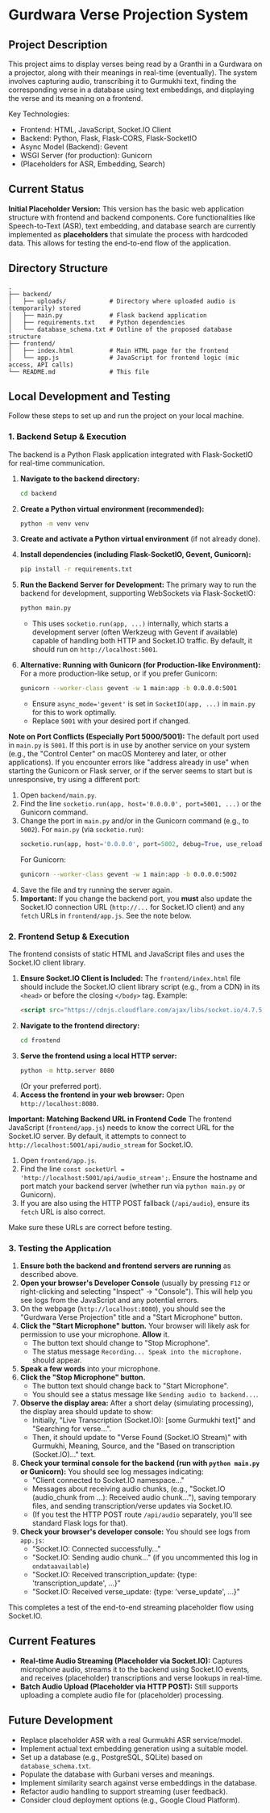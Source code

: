 # Gurdwara Verse Projection System

## Project Description

This project aims to display verses being read by a Granthi in a Gurdwara on a projector, along with their meanings in real-time (eventually). The system involves capturing audio, transcribing it to Gurmukhi text, finding the corresponding verse in a database using text embeddings, and displaying the verse and its meaning on a frontend.

Key Technologies:
*   Frontend: HTML, JavaScript, Socket.IO Client
*   Backend: Python, Flask, Flask-CORS, Flask-SocketIO
*   Async Model (Backend): Gevent
*   WSGI Server (for production): Gunicorn
*   (Placeholders for ASR, Embedding, Search)

## Current Status

**Initial Placeholder Version:** This version has the basic web application structure with frontend and backend components. Core functionalities like Speech-to-Text (ASR), text embedding, and database search are currently implemented as **placeholders** that simulate the process with hardcoded data. This allows for testing the end-to-end flow of the application.

## Directory Structure

```
.
├── backend/
│   ├── uploads/            # Directory where uploaded audio is (temporarily) stored
│   ├── main.py             # Flask backend application
│   ├── requirements.txt    # Python dependencies
│   └── database_schema.txt # Outline of the proposed database structure
├── frontend/
│   ├── index.html          # Main HTML page for the frontend
│   └── app.js              # JavaScript for frontend logic (mic access, API calls)
└── README.md               # This file
```

## Local Development and Testing

Follow these steps to set up and run the project on your local machine.

### 1. Backend Setup & Execution

The backend is a Python Flask application integrated with Flask-SocketIO for real-time communication.

1.  **Navigate to the backend directory:**
    ```bash
    cd backend
    ```
2.  **Create a Python virtual environment (recommended):**
    ```bash
    python -m venv venv
    ```
2.  **Create and activate a Python virtual environment** (if not already done).
3.  **Install dependencies (including Flask-SocketIO, Gevent, Gunicorn):**
    ```bash
    pip install -r requirements.txt
    ```
4.  **Run the Backend Server for Development:**
    The primary way to run the backend for development, supporting WebSockets via Flask-SocketIO:
    ```bash
    python main.py
    ```
    *   This uses `socketio.run(app, ...)` internally, which starts a development server (often Werkzeug with Gevent if available) capable of handling both HTTP and Socket.IO traffic. By default, it should run on `http://localhost:5001`.

5.  **Alternative: Running with Gunicorn (for Production-like Environment):**
    For a more production-like setup, or if you prefer Gunicorn:
    ```bash
    gunicorn --worker-class gevent -w 1 main:app -b 0.0.0.0:5001
    ```
    *   Ensure `async_mode='gevent'` is set in `SocketIO(app, ...)` in `main.py` for this to work optimally.
    *   Replace `5001` with your desired port if changed.

**Note on Port Conflicts (Especially Port 5000/5001):**
The default port used in `main.py` is `5001`. If this port is in use by another service on your system (e.g., the "Control Center" on macOS Monterey and later, or other applications).
If you encounter errors like "address already in use" when starting the Gunicorn or Flask server, or if the server seems to start but is unresponsive, try using a different port:
1.  Open `backend/main.py`.
2.  Find the line `socketio.run(app, host='0.0.0.0', port=5001, ...)` or the Gunicorn command.
3.  Change the port in `main.py` and/or in the Gunicorn command (e.g., to `5002`).
    For `main.py` (via `socketio.run`):
    ```python
    socketio.run(app, host='0.0.0.0', port=5002, debug=True, use_reloader=True)
    ```
    For Gunicorn:
    ```bash
    gunicorn --worker-class gevent -w 1 main:app -b 0.0.0.0:5002
    ```
4.  Save the file and try running the server again.
5.  **Important:** If you change the backend port, you **must** also update the Socket.IO connection URL (`http://...` for Socket.IO client) and any `fetch` URLs in `frontend/app.js`. See the note below.

### 2. Frontend Setup & Execution

The frontend consists of static HTML and JavaScript files and uses the Socket.IO client library.

1.  **Ensure Socket.IO Client is Included:**
    The `frontend/index.html` file should include the Socket.IO client library script (e.g., from a CDN) in its `<head>` or before the closing `</body>` tag. Example:
    ```html
    <script src="https://cdnjs.cloudflare.com/ajax/libs/socket.io/4.7.5/socket.io.min.js"></script>
    ```
2.  **Navigate to the frontend directory:**
    ```bash
    cd frontend
    ```
3.  **Serve the frontend using a local HTTP server:**
    ```bash
    python -m http.server 8080
    ```
    (Or your preferred port).
4.  **Access the frontend in your web browser:**
    Open `http://localhost:8080`.

**Important: Matching Backend URL in Frontend Code**
The frontend JavaScript (`frontend/app.js`) needs to know the correct URL for the Socket.IO server.
By default, it attempts to connect to `http://localhost:5001/api/audio_stream` for Socket.IO.

1.  Open `frontend/app.js`.
2.  Find the line `const socketUrl = 'http://localhost:5001/api/audio_stream';`. Ensure the hostname and port match your backend server (whether run via `python main.py` or Gunicorn).
3.  If you are also using the HTTP POST fallback (`/api/audio`), ensure its `fetch` URL is also correct.

Make sure these URLs are correct before testing.

### 3. Testing the Application

1.  **Ensure both the backend and frontend servers are running** as described above.
2.  **Open your browser's Developer Console** (usually by pressing `F12` or right-clicking and selecting "Inspect" -> "Console"). This will help you see logs from the JavaScript and any potential errors.
3.  On the webpage (`http://localhost:8080`), you should see the "Gurdwara Verse Projection" title and a "Start Microphone" button.
4.  **Click the "Start Microphone" button.** Your browser will likely ask for permission to use your microphone. **Allow** it.
    *   The button text should change to "Stop Microphone".
    *   The status message `Recording... Speak into the microphone.` should appear.
5.  **Speak a few words** into your microphone.
6.  **Click the "Stop Microphone" button.**
    *   The button text should change back to "Start Microphone".
    *   You should see a status message like `Sending audio to backend...`.
7.  **Observe the display area:**
    After a short delay (simulating processing), the display area should update to show:
    *   Initially, "Live Transcription (Socket.IO): [some Gurmukhi text]" and "Searching for verse...".
    *   Then, it should update to "Verse Found (Socket.IO Stream)" with Gurmukhi, Meaning, Source, and the "Based on transcription (Socket.IO)..." text.
8.  **Check your terminal console for the backend (run with `python main.py` or Gunicorn):**
    You should see log messages indicating:
    *   "Client connected to Socket.IO namespace..."
    *   Messages about receiving audio chunks, (e.g., "Socket.IO (audio_chunk from ...): Received audio chunk..."), saving temporary files, and sending transcription/verse updates via Socket.IO.
    *   (If you test the HTTP POST route `/api/audio` separately, you'll see standard Flask logs for that).
9.  **Check your browser's developer console:**
    You should see logs from `app.js`:
    *   "Socket.IO: Connected successfully..."
    *   "Socket.IO: Sending audio chunk..." (if you uncommented this log in `ondataavailable`)
    *   "Socket.IO: Received transcription_update: {type: 'transcription_update', ...}"
    *   "Socket.IO: Received verse_update: {type: 'verse_update', ...}"

This completes a test of the end-to-end streaming placeholder flow using Socket.IO.

## Current Features
*   **Real-time Audio Streaming (Placeholder via Socket.IO):** Captures microphone audio, streams it to the backend using Socket.IO events, and receives (placeholder) transcriptions and verse lookups in real-time.
*   **Batch Audio Upload (Placeholder via HTTP POST):** Still supports uploading a complete audio file for (placeholder) processing.


## Future Development
*   Replace placeholder ASR with a real Gurmukhi ASR service/model.
*   Implement actual text embedding generation using a suitable model.
*   Set up a database (e.g., PostgreSQL, SQLite) based on `database_schema.txt`.
*   Populate the database with Gurbani verses and meanings.
*   Implement similarity search against verse embeddings in the database.
*   Refactor audio handling to support streaming (user feedback).
*   Consider cloud deployment options (e.g., Google Cloud Platform).
